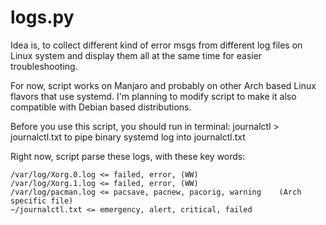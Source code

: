 # logs.py

Idea is, to collect different kind of error msgs from different log files on Linux system and display them all at the same time for easier troubleshooting.

For now, script works on Manjaro and probably on other Arch based Linux flavors that use systemd. I'm planning to modify script to make it also compatible with Debian based distributions. 

Before you use this script, you should run in terminal: journalctl > journalctl.txt to pipe binary systemd log into journalctl.txt

Right now, script parse these logs, with these key words:

    /var/log/Xorg.0.log <= failed, error, (WW)
    /var/log/Xorg.1.log <= failed, error, (WW)
    /var/log/pacman.log <= pacsave, pacnew, pacorig, warning    (Arch specific file)
    ~/journalctl.txt <= emergency, alert, critical, failed


